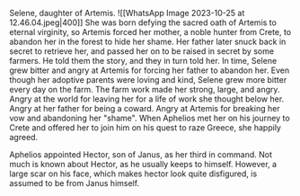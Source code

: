 Selene, daughter of Artemis.
![[WhatsApp Image 2023-10-25 at 12.46.04.jpeg|400]]
She was born defying the sacred oath of Artemis to eternal virginity, so Artemis forced her mother, a noble hunter from Crete, to abandon her in the forest to hide her shame.
Her father later snuck back in secret to retrieve her, and passed her on to be raised in secret by some farmers.
He told them the story, and they in turn told her. In time, Selene grew bitter and angry at Artemis for forcing her father to abandon her.
Even though her adoptive parents were loving and kind, Selene grew more bitter every day on the farm.
The farm work made her strong, large, and angry.
Angry at the world for leaving her for a life of work she thought below her.
Angry at her father for being a coward.
Angry at Artemis for breaking her vow and abandoning her "shame".
When Aphelios met her on his journey to Crete and offered her to join him on his quest to raze Greece, she happily agreed.

Aphelios appointed Hector, son of Janus, as her third in command.
Not much is known about Hector, as he usually keeps to himself.
However, a large scar on his face, which makes hector look quite disfigured, is assumed to be from Janus himself. 
